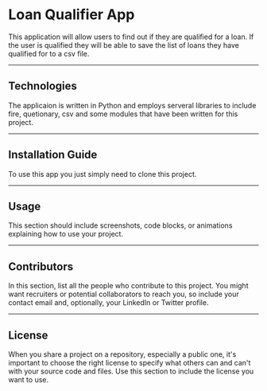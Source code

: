 # Loan Qualifier App

This application will allow users to find out if they are qualified for a loan. If the user is qualified they will be able to save the list of loans they have qualified for to a csv file.

---

## Technologies

The applicaion is written in Python and employs serveral libraries to include fire, quetionary, csv and some modules that have been written for this project.

---

## Installation Guide

To use this app you just simply need to clone this project.

---

## Usage

This section should include screenshots, code blocks, or animations explaining how to use your project.

---

## Contributors

In this section, list all the people who contribute to this project. You might want recruiters or potential collaborators to reach you, so include your contact email and, optionally, your LinkedIn or Twitter profile.

---

## License

When you share a project on a repository, especially a public one, it's important to choose the right license to specify what others can and can't with your source code and files. Use this section to include the license you want to use.
